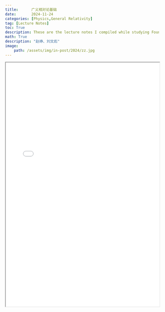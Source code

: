 ```yaml
---
title:      广义相对论基础
date:       2024-11-24
categories: [Physics,General Relativity]
tag: [Lecture Notes]
toc: True
description: These are the lecture notes I compiled while studying Foundations of General Relativity by Professor Zhao Zheng.
math: True
description: "赵峥、刘文彪"
image: 
    path: /assets/img/in-post/2024/zz.jpg
---
```


<iframe src="/assets/PDF/zhaozheng.pdf" width="100%" height='800'></iframe>